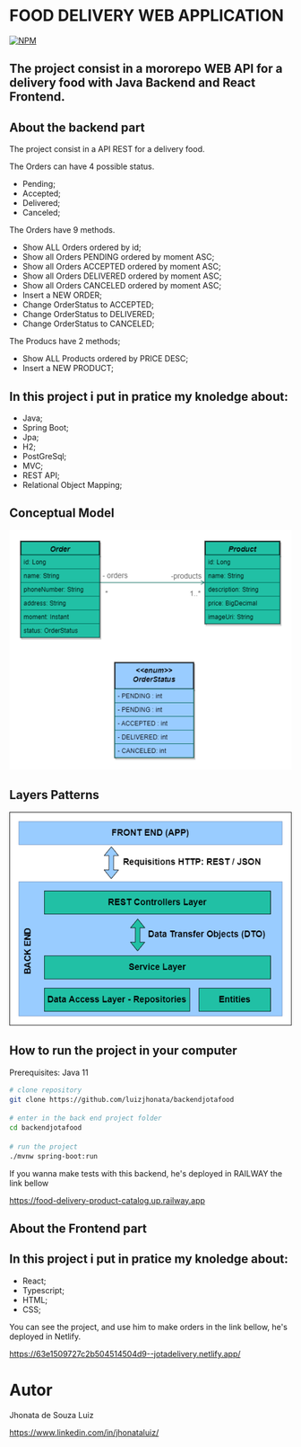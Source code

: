 # FOOD DELIVERY WEB APPLICATION

[![NPM](https://img.shields.io/npm/l/react)](https://github.com/luizjhonata/food-delivery/blob/main/LICENSE)

## The project consist in a mororepo WEB API for a delivery food with Java Backend and React Frontend.

## About the backend part
The project consist in a API REST for a delivery food.

The Orders can have 4 possible status. 

- Pending;
- Accepted;
- Delivered;
- Canceled;

The Orders have 9 methods.

- Show ALL Orders ordered by id;
- Show all Orders PENDING ordered by moment ASC;
- Show all Orders ACCEPTED ordered by moment ASC;
- Show all Orders DELIVERED ordered by moment ASC;
- Show all Orders CANCELED ordered by moment ASC;
- Insert a NEW ORDER;
- Change OrderStatus to ACCEPTED;
- Change OrderStatus to DELIVERED;
- Change OrderStatus to CANCELED;

The Producs have 2 methods;

- Show ALL Products ordered by PRICE DESC;
- Insert a NEW PRODUCT;


## In this project i put in pratice my knoledge about: 
- Java;
- Spring Boot; 
- Jpa;
- H2; 
- PostGreSql; 
- MVC; 
- REST API;
- Relational Object Mapping;

## Conceptual Model 
![Web](https://github.com/luizjhonata/assetsreadme/blob/main/foodDeliveryBackEnd/conceptualModel.png)

## Layers Patterns
![Web](https://github.com/luizjhonata/assetsreadme/blob/main/foodDeliveryBackEnd/layerPatterns.png)

## How to run the project in your computer

Prerequisites: Java 11

```bash
# clone repository
git clone https://github.com/luizjhonata/backendjotafood

# enter in the back end project folder
cd backendjotafood

# run the project
./mvnw spring-boot:run
```

If you wanna make tests with this backend, he's deployed in RAILWAY the link bellow

https://food-delivery-product-catalog.up.railway.app

## About the Frontend part

## In this project i put in pratice my knoledge about: 
- React;
- Typescript; 
- HTML; 
- CSS;  

You can see the project, and use him to make orders in the link bellow, he's deployed in Netlify.

https://63e1509727c2b504514504d9--jotadelivery.netlify.app/


# Autor

Jhonata de Souza Luiz

https://www.linkedin.com/in/jhonataluiz/

